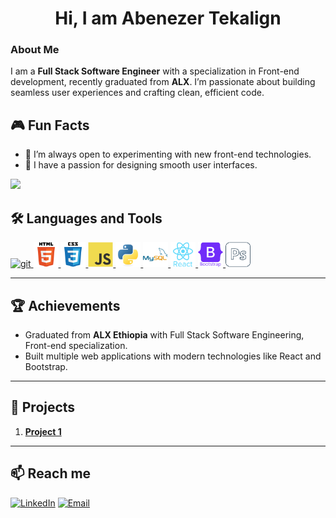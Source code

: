 <h1 align="center">Hi, I am Abenezer Tekalign</h1>
<h3 align="left">About Me</h3>

I am a **Full Stack Software Engineer** with a specialization in Front-end development, recently graduated from **ALX**. I’m passionate about building seamless user experiences and crafting clean, efficient code.

## 🎮 Fun Facts
- 🚀 I’m always open to experimenting with new front-end technologies.
- 🎨 I have a passion for designing smooth user interfaces.

<a href="https://visitcount.itsvg.in">
  <img src="https://visitcount.itsvg.in/api?id=abenezert12&label=Profile%20Views&color=1&icon=5&pretty=true" />
</a>

## :hammer_and_wrench: Languages and Tools

<p align="left"> 
<a href="https://git-scm.com/" target="_blank" rel="noreferrer"> <img src="https://www.vectorlogo.zone/logos/git-scm/git-scm-icon.svg" title="Git" alt="git" width="40" height="40"/> </a>
<a href="https://html.com/" target="_blank" rel="noreferrer"> <img src="https://raw.githubusercontent.com/devicons/devicon/master/icons/html5/html5-original-wordmark.svg" title="HTML5" alt="html5" width="40" height="40"/> </a>
<a href="https://www.w3schools.com/css/" target="_blank" rel="noreferrer"> <img src="https://raw.githubusercontent.com/devicons/devicon/master/icons/css3/css3-original-wordmark.svg" title="CSS3" alt="css3" width="40" height="40"/> </a>
<a href="https://www.javascript.com/" target="_blank" rel="noreferrer"> <img src="https://raw.githubusercontent.com/devicons/devicon/master/icons/javascript/javascript-original.svg" title="JavaScript" alt="javascript" width="40" height="40"/> </a>
<a href="https://www.python.org" target="_blank" rel="noreferrer"> <img src="https://raw.githubusercontent.com/devicons/devicon/master/icons/python/python-original.svg" title="Python" alt="python" width="40" height="40"/> </a>
<a href="https://www.mysql.com/" target="_blank" rel="noreferrer"> <img src="https://raw.githubusercontent.com/devicons/devicon/master/icons/mysql/mysql-original-wordmark.svg" title="MYSQL" alt="mysql" width="40" height="40"/> </a>
<a href="https://reactjs.org/" target="_blank" rel="noreferrer"> <img src="https://raw.githubusercontent.com/devicons/devicon/master/icons/react/react-original-wordmark.svg" title="ReactJS" alt="react" width="40" height="40"/> </a>
<a href="https://getbootstrap.com" target="_blank" rel="noreferrer"> <img src="https://raw.githubusercontent.com/devicons/devicon/master/icons/bootstrap/bootstrap-plain-wordmark.svg" title="BootStrap" alt="bootstrap" width="40" height="40"/> </a> 
<a href="https://www.photoshop.com/en" target="_blank" rel="noreferrer"> <img src="https://raw.githubusercontent.com/devicons/devicon/master/icons/photoshop/photoshop-line.svg" title="Photoshop" alt="photoshop" width="40" height="40"/> </a>  

---

## 🏆 Achievements

- Graduated from **ALX Ethiopia** with Full Stack Software Engineering, Front-end specialization.
- Built multiple web applications with modern technologies like React and Bootstrap.

---

## 🌟 Projects

1. **[Project 1](https://github.com/abenezert12/Real_Estate_Plc)**

---

##  📫 Reach me

[![LinkedIn](https://img.shields.io/badge/LinkedIn-0077B5?style=for-the-badge&logo=linkedin&logoColor=white)](https://www.linkedin.com/in/abenezer-tekalign-demeke-2a3408229)
[![Email](https://img.shields.io/badge/Email-D14836?style=for-the-badge&logo=gmail&logoColor=white)](mailto:abitekalign025@gmail.com)
